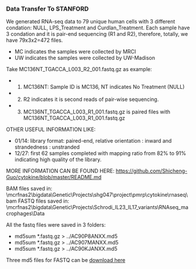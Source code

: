 ### Data Transfer To STANFORD

We generated RNA-seq data to 79 unique human cells with 3 different condation: NULL, LPS_Treatment and Curdlan_Treatment. Each sample have 3 condation and it is pair-end sequencing (R1 and R2), therefore, totally, we have 79x3x2=472 files. 

* MC indicates the samples were collected by MRCI
* UW indicates the samples were collected by UW-Madison

Take MC136NT_TGACCA_L003_R2_001.fastq.gz as example: 

* 1) MC136NT:  Sample ID is MC136, NT indicates No Treatment (NULL)
* 2) R2 indicates it is second reads of pair-wise sequencing. 
* 3) MC136NT_TGACCA_L003_R1_001.fastq.gz is paired files with MC136NT_TGACCA_L003_R1_001.fastq.gz


OTHER USEFUL INFORMATION LIKE: 
* 01/14: library format: paired-end, relative orientation : inward and strandedness : unstranded
* 12/27: first 62 samples completed with mapping ratio from 82% to 91% indicating high quality of the library.

MORE INFORMATION CAN BE FOUND HERE: https://github.com/Shicheng-Guo/cytokine/blob/master/README.md

BAM files saved in: \\mcrfnas2\bigdata\Genetic\Projects\shg047\project\pmrp\cytokine\rnaseq\bam
FASTQ files saved in: \\mcrfnas2\bigdata\Genetic\Projects\Schrodi_IL23_IL17_variants\RNAseq_macrophages\Data

All the fastq files were saved in 3 folders: 

* md5sum *.fastq.gz > ../AC90P8ANXX.md5
* md5sum *.fastq.gz > ../AC907MANXX.md5
* md5sum *.fastq.gz > ../AC90KJANXX.md5
 
 Three md5 files for FASTQ can be [download here]()
